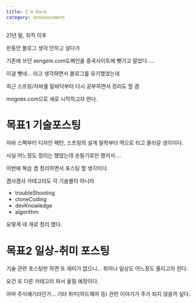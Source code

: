 ```yaml
---
title: I'm Back
category: announcement
---
```


21년 말, 취직 이후

한동안 블로그 생각 안하고 살다가 

기존에 쓰던 xengom.com도메인을 중국사이트에 뺏기고 말았다.....

이걸 뺏네... 라고 생각하면서 블로그를 유기했었는데

최근 스프링/자바를 밑바닥부터 다시 공부하면서 정리도 할 겸 

mognex.com으로 새로 시작하고자 한다.




# 목표1 기술포스팅
자바 스펙부터 디자인 패턴, 스프링의 설계 철학부터 역으로 타고 올라갈 생각이다.

사실 어느정도 정리는 했었는데 손필기로만 했어서.... 

이번에 복습 겸 정리하면서 포스팅 할 생각이다.

겸사겸사 카테고리도 각 기술별이 아니라 

* troubleShooting
* cloneCoding
* devKnowledge
* algorithm

요렇게 네 개로 정리 했다.

# 목표2 일상-취미 포스팅
기술 관련 포스팅만 하면 또 재미가 없으니... 취미나 일상도 어느정도 올리고자 한다.

요건 또 다른 카테고리 파서 올릴 예정이다.

아마 주식얘기라던가... 기타 취미(하드웨어 등) 관련 이야기가 주가 되지 않을까 싶다.
